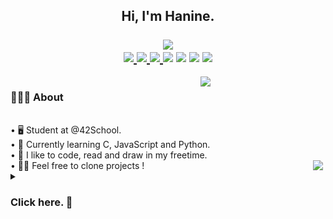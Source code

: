<h2 align="center">
  Hi, I'm Hanine.<br><br>
  <img src="https://readme-typing-svg.demolab.com?font=Playfair+Display&size=25&duration=3000&pause=1000&color=DA7885&vCenter=true&repeat=false&width=242&lines=  welcome+to+my+world."/><br>
  <a href="https://github.com/itshanine">
    <img src="https://img.shields.io/badge/github-000000?style=for-the-badge&logo=github&logoColor=white"/>
  </a>
  <a href="https://medium.com/@hanine.scx">
    <img src="https://img.shields.io/badge/Medium-000000?style=for-the-badge&logo=medium&logoColor=white"/>
  </a>
  <a href="https://leetcode.com/itshanine/">
    <img src="https://img.shields.io/badge/LeetCode-000000?style=for-the-badge&logo=LeetCode&logoColor=#d16c06"/>
  </a>
  <img src="https://img.shields.io/badge/mac%20os-000000?style=for-the-badge&logo=macos&logoColor=F0F0F0"/>
  <img src="https://img.shields.io/badge/shell_script-%23121011.svg?style=for-the-badge&logo=gnu-bash&logoColor=white"/>
  <img src="https://img.shields.io/badge/c-%2300599C.svg?style=for-the-badge&logo=c&logoColor=white"/>
  <img src="https://img.shields.io/badge/javascript-%23323330.svg?style=for-the-badge&logo=javascript&logoColor=%23F7DF1E"/>
</h2>


<div style="width: 320px; position: absolute; float: right;">
    <picture>
    <source media="(prefers-color-scheme: dark)" srcset="https://github-readme-stats.vercel.app/api/top-langs/?username=itshanine&layout=compact&card_width=310&bg_color=0d1116&border_color=da7885&title_color=da7885&lang_count=2">
    <img align= "right" src="https://github-readme-stats.vercel.app/api/top-langs/?username=itshanine&layout=compact&card_width=310&bg_color=fffefe&border_color=da7885&title_color=da7885&lang_count=2">
    </picture>
</div>

<div style="width:100%; overflow: hidden;">
     <div style="width: 500px; float: left;">
<h3>
  👩🏻‍💻 About
</h3>
<br>
• 🖥️ Student at @42School. <br>
• 🔭 Currently learning C, JavaScript and Python. <br>
• 🌷 I like to code, read and draw in my freetime.<br>
• 👋🏼 Feel free to clone projects !
<img align="right" src="https://spotify-github-profile.vercel.app/api/view?uid=4h5ba05bm1woc9ob9fgxhy6eu&cover_image=true&theme=novatorem&show_offline=false&background_color=121212&interchange=false&bar_color=da7885&width=350&bar_color_cover=false"/>
     </div>
</div>

<details>
  <summary><h3>Click here. 👀</h3></summary>
  <br>
  <picture>
    <source media="(prefers-color-scheme: dark)" srcset="https://github-readme-stats.vercel.app/api?username=itshanine&show_icons=true&bg_color=0d1116&title_color=da7885&border_color=da7885&icon_color=be323d&show_icons=false&text_color=d4a7a2">
    <img src="https://github-readme-stats.vercel.app/api?username=itshanine&show_icons=true&bg_color=fffefe&title_color=da7885&border_color=da7885&icon_color=be323d&show_icons=false&text_color=505d6c">
  </picture>
</details>
